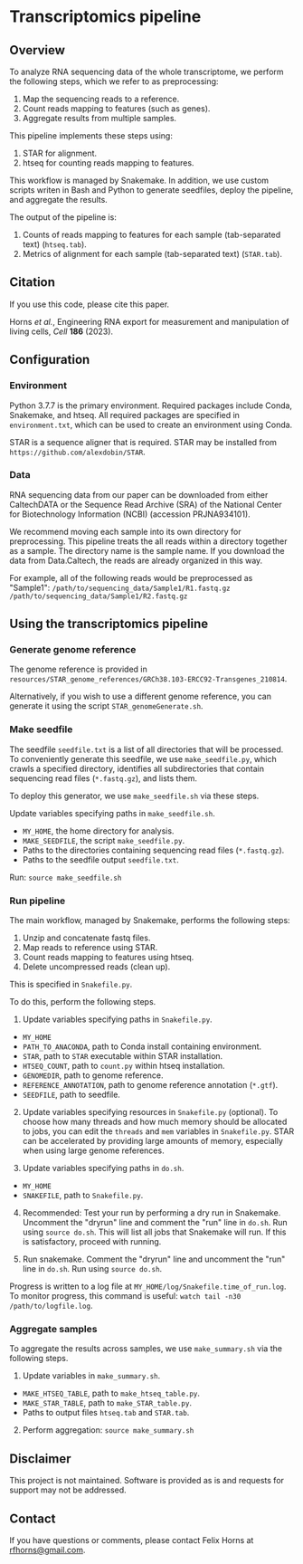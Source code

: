# Transcriptomics pipeline

## Overview

To analyze RNA sequencing data of the whole transcriptome, we perform the following steps, which we refer to as preprocessing:

1. Map the sequencing reads to a reference.
2. Count reads mapping to features (such as genes).
3. Aggregate results from multiple samples.

This pipeline implements these steps using:

1. STAR for alignment.
2. htseq for counting reads mapping to features.

This workflow is managed by Snakemake. In addition, we use custom scripts writen in Bash and Python to generate seedfiles, deploy the pipeline, and aggregate the results.

The output of the pipeline is:
1. Counts of reads mapping to features for each sample (tab-separated text) (`htseq.tab`).
2. Metrics of alignment for each sample (tab-separated text) (`STAR.tab`).

## Citation

If you use this code, please cite this paper.

Horns *et al.*, Engineering RNA export for measurement and manipulation of living cells, *Cell* **186** (2023).

## Configuration

### Environment

Python 3.7.7 is the primary environment. Required packages include Conda, Snakemake, and htseq. All required packages are specified in `environment.txt`, which can be used to create an environment using Conda.

STAR is a sequence aligner that is required. STAR may be installed from `https://github.com/alexdobin/STAR`.

### Data

RNA sequencing data from our paper can be downloaded from either CaltechDATA or the Sequence Read Archive (SRA) of the National Center for Biotechnology Information (NCBI) (accession PRJNA934101).

We recommend moving each sample into its own directory for preprocessing. This pipeline treats the all reads within a directory together as a sample. The directory name is the sample name. If you download the data from Data.Caltech, the reads are already organized in this way.

For example, all of the following reads would be preprocessed as "Sample1":
`/path/to/sequencing_data/Sample1/R1.fastq.gz`
`/path/to/sequencing_data/Sample1/R2.fastq.gz`

## Using the transcriptomics pipeline

### Generate genome reference

The genome reference is provided in `resources/STAR_genome_references/GRCh38.103-ERCC92-Transgenes_210814`.

Alternatively, if you wish to use a different genome reference, you can generate it using the script `STAR_genomeGenerate.sh`.

### Make seedfile

The seedfile `seedfile.txt` is a list of all directories that will be processed. To conveniently generate this seedfile, we use `make_seedfile.py`, which crawls a specified directory, identifies all subdirectories that contain sequencing read files (`*.fastq.gz`), and lists them.

To deploy this generator, we use `make_seedfile.sh` via these steps.

Update variables specifying paths in `make_seedfile.sh`.
* `MY_HOME`, the home directory for analysis.
* `MAKE_SEEDFILE`, the script `make_seedfile.py`.
* Paths to the directories containing sequencing read files (`*.fastq.gz`).
* Paths to the seedfile output `seedfile.txt`.

Run:
`source make_seedfile.sh`

### Run pipeline

The main workflow, managed by Snakemake, performs the following steps:
1. Unzip and concatenate fastq files.
2. Map reads to reference using STAR.
3. Count reads mapping to features using htseq.
4. Delete uncompressed reads (clean up).

This is specified in `Snakefile.py`.

To do this, perform the following steps.

1. Update variables specifying paths in `Snakefile.py`.
* `MY_HOME`
* `PATH_TO_ANACONDA`, path to Conda install containing environment.
* `STAR`, path to `STAR` executable within STAR installation.
* `HTSEQ_COUNT`, path to `count.py` within htseq installation.
* `GENOMEDIR`, path to genome reference.
* `REFERENCE_ANNOTATION`, path to genome reference annotation (`*.gtf`).
* `SEEDFILE`, path to seedfile.

2. Update variables specifying resources in `Snakefile.py` (optional).
To choose how many threads and how much memory should be allocated to jobs, you can edit the `threads` and `mem` variables in `Snakefile.py`. STAR can be accelerated by providing large amounts of memory, especially when using large genome references.

3. Update variables specifying paths in `do.sh`.
* `MY_HOME`
* `SNAKEFILE`, path to `Snakefile.py`.

4. Recommended: Test your run by performing a dry run in Snakemake. Uncomment the "dryrun" line and comment the "run" line in `do.sh`. Run using `source do.sh`. This will list all jobs that Snakemake will run. If this is satisfactory, proceed with running.

5. Run snakemake. Comment the "dryrun" line and uncomment the "run" line in `do.sh`. Run using `source do.sh`.

Progress is written to a log file at `MY_HOME/log/Snakefile.time_of_run.log`. To monitor progress, this command is useful: `watch tail -n30 /path/to/logfile.log`.

### Aggregate samples

To aggregate the results across samples, we use `make_summary.sh` via the following steps.

1. Update variables in `make_summary.sh`.
* `MAKE_HTSEQ_TABLE`, path to `make_htseq_table.py`.
* `MAKE_STAR_TABLE`, path to `make_STAR_table.py`.
* Paths to output files `htseq.tab` and `STAR.tab`.

2. Perform aggregation: `source make_summary.sh`

## Disclaimer

This project is not maintained. Software is provided as is and requests for support may not be addressed.

## Contact

If you have questions or comments, please contact Felix Horns at rfhorns@gmail.com.
